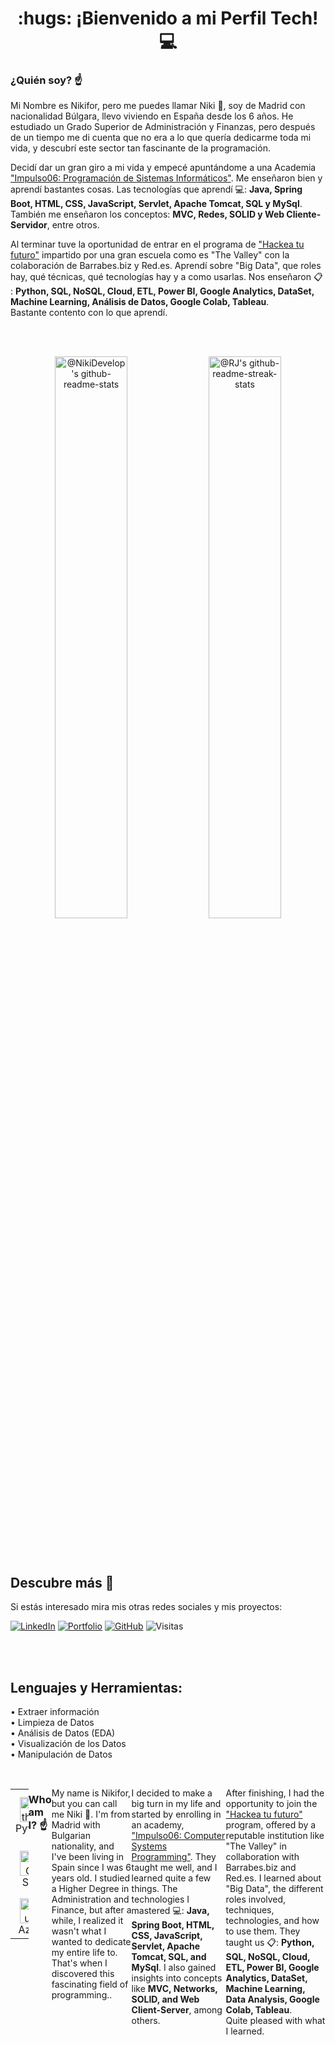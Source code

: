 <div align="center">
    <h1>:hugs: ¡Bienvenido a mi Perfil Tech! 💻</h1>
</div>


### ¿Quién soy? ☝️
Mi Nombre es Nikifor, pero me puedes llamar Niki :wave:, soy de Madrid con nacionalidad Búlgara, llevo viviendo en España desde los 6 años. He estudiado un Grado Superior de Administración y Finanzas, pero después de un tiempo me di cuenta que no era a lo que quería dedicarme toda mi vida, y descubrí este sector tan fascinante de la programación.

Decidí dar un gran giro a mi vida y empecé apuntándome a una Academia ["Impulso06: Programación de Sistemas Informáticos"](https://impulso06.com/). Me enseñaron bien y aprendí bastantes cosas. Las tecnologías que aprendí 💻: **Java, Spring Boot, HTML, CSS, JavaScript, Servlet, Apache Tomcat, SQL y MySql**. También me enseñaron los conceptos: **MVC, Redes, SOLID y Web Cliente-Servidor**, entre otros.

Al terminar tuve la oportunidad de entrar en el programa de ["Hackea tu futuro"](https://thevalley.es/) impartido por una gran escuela como es "The Valley" con la colaboración de Barrabes.biz y Red.es. Aprendí sobre "Big Data", que roles hay, qué técnicas, qué tecnologías hay y a como usarlas. Nos enseñaron 📋
: **Python, SQL, NoSQL, Cloud, ETL, Power BI, Google Analytics, DataSet, Machine Learning, Análisis de Datos, Google Colab, Tableau**.<br> Bastante contento con lo que aprendí. <br>

<br><br>

<p align="center">
<a href="https://github.com/NikiDevelop?tab=repositories"><img src="https://github-readme-stats-one-bice.vercel.app/api?username=NikiDevelop&theme=gotham&show_icons=true&count_private=true&hide_border=false&role=OWNER,ORGANIZATION_MEMBER,COLLABORATOR"  width="48%" alt="@NikiDevelop's github-readme-stats"/></a>
<a href="https://github.com/NikiDevelop?tab=stars"><img src="https://github-readme-streak-stats.herokuapp.com?user=NikiDevelop&theme=gotham&hide_border=false&date_format=M%20j%5B%2C%20Y%5D" width="48%" alt="@RJ's github-readme-streak-stats"/></a>
</p>

<br><br>

## Descubre más 🚀 
Si estás interesado mira mis otras redes sociales y mis proyectos:

[![LinkedIn](https://img.shields.io/badge/LinkedIn-4b73bf?style=for-the-badge&logo=linkedin)](https://www.linkedin.com/in/nikifor-genchev/) [![Portfolio](https://img.shields.io/badge/Portfolio-ffcd00.svg?style=for-the-badge&logo=Qiskit&logoColor=000000)](https://nikidevelop.github.io/Nikifor.DataAnalyst.github.io/)  [![GitHub](https://img.shields.io/badge/GitHub-000000?style=for-the-badge&logo=github)](https://github.com/NikiDevelop/) ![Visitas](https://komarev.com/ghpvc/?username=NikiDevelopb&style=for-the-badge)

<br><br>
## Lenguajes y Herramientas:
• Extraer información <br>
• Limpieza de Datos <br> 
• Análisis de Datos (EDA) <br>
• Visualización de los Datos <br> 
• Manipulación de Datos 

<br>


 <div style="display: flex; align-items: flex-start; ">
          <table class="skills-charts"  style="align-items: center">
            <tr>
              <td align="center" width="96">
                  <img src="https://techstack-generator.vercel.app/python-icon.svg" alt="Python" width="40" height="40" />
                <br>Python
              </td>
                 <td align="center" width="96">
                 <img src="https://upload.wikimedia.org/wikipedia/commons/thumb/2/22/Pandas_mark.svg/1200px-Pandas_mark.svg.png" width="40" height="40" alt="Pandas" />
                <br>Pandas
              </td>
              <td align="center" width="96">
                  <img src="https://upload.wikimedia.org/wikipedia/commons/thumb/0/01/Created_with_Matplotlib-logo.svg/2048px-Created_with_Matplotlib-logo.svg.png" alt="Matplotlib" width="40" height="40" />       
                <br>Matplotlib
              </td>  
              <td align="center" width="96">
                  <img src="https://seeklogo.com/images/S/seaborn-logo-244EB2DEC5-seeklogo.com.png" alt="Seaborn" width="40" height="40" />
                <br>Seaborn
              </td>
              <td align="center" width="96">
                <img src="https://w7.pngwing.com/pngs/674/247/png-transparent-tableau-software-computer-software-data-visualization-nyse-data-business-intelligence-software-software-company-symmetry-cross-thumbnail.png" width="40" height="40" alt="Tableau" />    
              <br>Tableau
            </td>
              <td align="center" width="96">
                  <img src="https://www.uc3m.es/sdic/media/sdic/img/mediana/original/im_power-bi-pro---icono/im_power-bi-pro---icono.png" width="40" height="40" alt="Power BI" />    
                <br>Power BI
              </td>
              <td align="center" width="96">
                  <img src="https://seeklogo.com/images/N/numpy-logo-479C24EC79-seeklogo.com.png" alt="NumPy" width="40" height="40" />    
                <br>NumPy
              </td>                                         
               </tr>
               <td align="center" width="96">
                <img src="https://banner2.cleanpng.com/20190610/gou/kisspng-microsoft-azure-sql-database-microsoft-azure-sql-d-postani-spletni-razvijalec-izberite-svojo-uno-5cfe7bd5b6e377.6992930615601817177491.jpg" title="azure" alt="SQL" width="40" height="40"/>
               <br>SQL
             </td>               
             <td align="center" width="96">
              <img src="https://static.vecteezy.com/system/resources/previews/017/396/806/original/microsoft-excel-mobile-apps-logo-free-png.png" width="40" height="40" alt="Excel" />             
            <br>Excel
          </td>          
          <td align="center" width="96">
            <img src="https://petljamediastorage.blob.core.windows.net/root/Media/Default/Kursevi/international/jupyter-international/logo.png" width="40" height="40" alt="Jupyter" />
         <br>Jupyter  
         </td> 
         <td align="center" width="96">
          <img src="https://skillicons.dev/icons?i=postgres" width="40" height="40" alt="PostgreSQL" />
        </a>
        <br>PostgreSQL
      </td>                        
               <td align="center"  width="96">
                   <img src="https://upload.wikimedia.org/wikipedia/commons/thumb/0/05/Scikit_learn_logo_small.svg/1200px-Scikit_learn_logo_small.svg.png" alt="Sklearn" width="40" height="40" />
                <br>Scikit learn
               </td> 
               <td align="center" width="96">
                <img src="https://user-images.githubusercontent.com/25181517/192108372-f71d70ac-7ae6-4c0d-8395-51d8870c2ef0.png" width="40" height="40" alt="Git" />
               <br>Git
             </td>      
               <td align="center" width="96">
                  <img src="https://techstack-generator.vercel.app/github-icon.svg" alt="GitHub" width="40" height="40" />
                <br>GitHub
              </td>                                 
            <tr>
              <td align="center" width="96">
                <img src="https://swimburger.net/media/ppnn3pcl/azure.png" title="azure" alt="azure" width="40" height="40"/>
               <br>Azure
             </td> 
             <td align="center" width="96">
              <img src="https://techstack-generator.vercel.app/docker-icon.svg" alt="Docker" width="40" height="40" />
            <br>Docker
          </td>
          <td align="center" width="96">
            <img src="https://techstack-generator.vercel.app/kubernetes-icon.svg" alt="Kubernetes" width="40" height="40" />
          <br>Kubernetes
         </td>                                                              
                 <td align="center" width="96">
                   <img src="https://skillicons.dev/icons?i=html" width="40" height="40" alt="HTML5" />    
                  <br>HTML5
                </td>                
              <td align="center"  width="96">
                  <img src="https://techstack-generator.vercel.app/mysql-icon.svg" alt="icon" width="40" height="40" />
                <br>MySQL
              </td>             
              <td align="center" width="96">
                   <img src="https://skillicons.dev/icons?i=css" width="40" height="40" alt="css" />
                <br>CSS
              </td>             
              <td align="center" width="96">
                  <img src="https://skillicons.dev/icons?i=vscode"width="40" height="40" alt="VsCode" />
                <br>VsCode
              </td>
            </tr>
          </table>
      
<br><br>


### Who am I? ☝️
My name is Nikifor, but you can call me Niki 👋. I'm from Madrid with Bulgarian nationality, and I've been living in Spain since I was 6 years old. I studied a Higher Degree in Administration and Finance, but after a while, I realized it wasn't what I wanted to dedicate my entire life to. That's when I discovered this fascinating field of programming..

I decided to make a big turn in my life and started by enrolling in an academy, ["Impulso06: Computer Systems Programming"](https://impulso06.com/). They taught me well, and I learned quite a few things. The technologies I mastered 💻: **Java, Spring Boot, HTML, CSS, JavaScript, Servlet, Apache Tomcat, SQL, and MySql**. I also gained insights into concepts like **MVC, Networks, SOLID, and Web Client-Server**, among others.

After finishing, I had the opportunity to join the ["Hackea tu futuro"](https://thevalley.es/) program, offered by a reputable institution like "The Valley" in collaboration with Barrabes.biz and Red.es. I learned about "Big Data", the different roles involved, techniques, technologies, and how to use them. They taught us 📋: **Python, SQL, NoSQL, Cloud, ETL, Power BI, Google Analytics, DataSet, Machine Learning, Data Analysis, Google Colab, Tableau**. <br> Quite pleased with what I learned.

    


    

